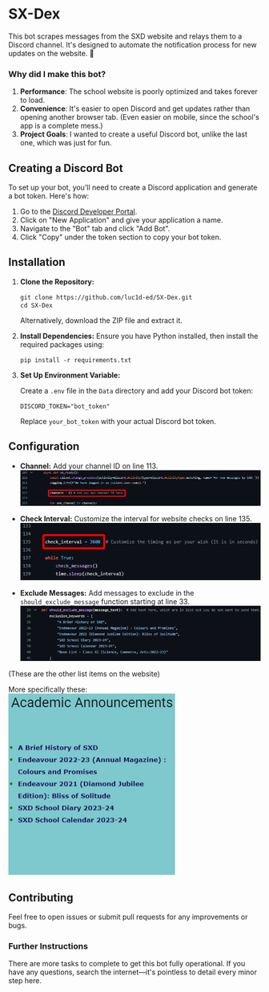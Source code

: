 # SX-Dex

This bot scrapes messages from the SXD website and relays them to a Discord channel. It's designed to automate the notification process for new updates on the website. 🎉

### Why did I make this bot?

1. **Performance**: The school website is poorly optimized and takes forever to load.
2. **Convenience**: It's easier to open Discord and get updates rather than opening another browser tab. (Even easier on mobile, since the school's app is a complete mess.)
3. **Project Goals**: I wanted to create a useful Discord bot, unlike the last one, which was just for fun.

## Creating a Discord Bot
To set up your bot, you'll need to create a Discord application and generate a bot token. Here's how:

1. Go to the [Discord Developer Portal](https://discord.com/developers/applications).
2. Click on "New Application" and give your application a name.
3. Navigate to the "Bot" tab and click "Add Bot".
4. Click "Copy" under the token section to copy your bot token.

## **Installation**

1. **Clone the Repository:**

   ``` 
   git clone https://github.com/luc1d-ed/SX-Dex.git
   cd SX-Dex
   ```
    Alternatively, download the ZIP file and extract it.

2. **Install Dependencies:**
Ensure you have Python installed, then install the required packages using:

   ```
   pip install -r requirements.txt
   ```
3. **Set Up Environment Variable:**

    Create a `.env` file in the `Data` directory and add your Discord bot token:

    ```
    DISCORD_TOKEN="bot_token"
    ```
    Replace `your_bot_token` with your actual Discord bot token.

## Configuration

- **Channel:**
Add your channel ID on line 113.  
![channel_image](./Data/images/channel_image.png)

- **Check Interval:**
Customize the interval for website checks on line 135.  
![interval_image](./Data/images/interval_image.png)

- **Exclude Messages:**
Add messages to exclude in the `should_exclude_message` function starting at line 33.  
![should_exclude_message](./Data/images/should_exclude_message.png)

(These are the other list items on the website)

More specifically these:  
![exclude_messages](./data/images/exclude_message.png)

## Contributing

Feel free to open issues or submit pull requests for any improvements or bugs. 

### Further Instructions

There are more tasks to complete to get this bot fully operational. If you have any questions, search the internet—it's pointless to detail every minor step here.
